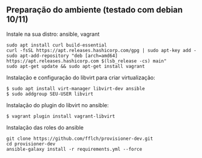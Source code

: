## Preparação do ambiente (testado com debian 10/11)

Instale na sua distro: ansible, vagrant

    sudo apt install curl build-essential
    curl -fsSL https://apt.releases.hashicorp.com/gpg | sudo apt-key add -
    sudo apt-add-repository "deb [arch=amd64] https://apt.releases.hashicorp.com $(lsb_release -cs) main"
    sudo apt-get update && sudo apt-get install vagrant

Instalação e configuração do libvirt para criar virtualização:

    $ sudo apt install virt-manager libvirt-dev ansible
    $ sudo addgroup SEU-USER libvirt

Instalação do plugin do libvirt no ansible:

    $ vagrant plugin install vagrant-libvirt

Instalação das roles do ansible

    git clone https://github.com/fflch/provisioner-dev.git
    cd provisioner-dev
    ansible-galaxy install -r requirements.yml --force
